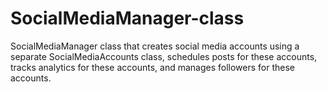 # SocialMediaManager-class
 SocialMediaManager class that creates social media accounts using a separate SocialMediaAccounts class, schedules posts for these accounts, tracks analytics for these accounts, and manages followers for these accounts.

